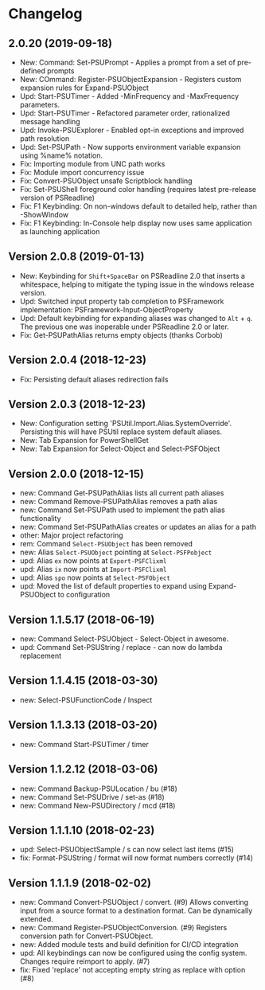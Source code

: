 ﻿# Changelog
## 2.0.20 (2019-09-18)
 - New: Command: Set-PSUPrompt - Applies a prompt from a set of pre-defined prompts
 - New: COmmand: Register-PSUObjectExpansion - Registers custom expansion rules for Expand-PSUObject
 - Upd: Start-PSUTimer - Added -MinFrequency and -MaxFrequency parameters.
 - Upd: Start-PSUTimer - Refactored parameter order, rationalized message handling
 - Upd: Invoke-PSUExplorer - Enabled opt-in exceptions and improved path resolution
 - Upd: Set-PSUPath - Now supports environment variable expansion using %name% notation.
 - Fix: Importing module from UNC path works
 - Fix: Module import concurrency issue
 - Fix: Convert-PSUObject unsafe Scriptblock handling
 - Fix: Set-PSUShell foreground color handling (requires latest pre-release version of PSReadline)
 - Fix: F1 Keybinding: On non-windows default to detailed help, rather than -ShowWindow
 - Fix: F1 Keybinding: In-Console help display now uses same application as launching application

## Version 2.0.8 (2019-01-13)
 - New: Keybinding for `Shift+SpaceBar` on PSReadline 2.0 that inserts a whitespace, helping to mitigate the typing issue in the windows release version.
 - Upd: Switched input property tab completion to PSFramework implementation: PSFramework-Input-ObjectProperty
 - Upd: Default keybinding for expanding aliases was changed to `Alt` + `q`. The previous one was inoperable under PSReadline 2.0 or later.
 - Fix: Get-PSUPathAlias returns empty objects (thanks Corbob)

## Version 2.0.4 (2018-12-23)
 - Fix: Persisting default aliases redirection fails

## Version 2.0.3 (2018-12-23)
 - New: Configuration setting 'PSUtil.Import.Alias.SystemOverride'. Persisting this will have PSUtil replace system default aliases.
 - New: Tab Expansion for PowerShellGet
 - New: Tab Expansion for Select-Object and Select-PSFObject

## Version 2.0.0 (2018-12-15)
 - new: Command Get-PSUPathAlias lists all current path aliases
 - new: Command Remove-PSUPathAlias removes a path alias
 - new: Command Set-PSUPath used to implement the path alias functionality
 - new: Command Set-PSUPathAlias creates or updates an alias for a path
 - other: Major project refactoring
 - rem: Command `Select-PSUObject` has been removed
 - new: Alias `Select-PSUObject` pointing at `Select-PSFPobject`
 - upd: Alias `ex` now points at `Export-PSFClixml`
 - upd: Alias `ix` now points at `Import-PSFClixml`
 - upd: Alias `spo` now points at `Select-PSFObject`
 - upd: Moved the list of default properties to expand using Expand-PSUObject to configuration

## Version 1.1.5.17 (2018-06-19)
 - new: Command Select-PSUObject - Select-Object in awesome.
 - upd: Command Set-PSUString / replace - can now do lambda replacement

## Version 1.1.4.15 (2018-03-30)
 - new: Select-PSUFunctionCode / Inspect

## Version 1.1.3.13 (2018-03-20)
 - new: Command Start-PSUTimer / timer

## Version 1.1.2.12 (2018-03-06)
 - new: Command Backup-PSULocation / bu (#18)
 - new: Command Set-PSUDrive / set-as (#18)
 - new: Command New-PSUDirectory / mcd (#18)

## Version 1.1.1.10 (2018-02-23)
 - upd: Select-PSUObjectSample / s can now select last items (#15)
 - fix: Format-PSUString / format will now format numbers correctly (#14)

## Version 1.1.1.9 (2018-02-02)
 - new: Command Convert-PSUObject / convert. (#9)
   Allows converting input from a source format to a destination format. Can be dynamically extended.
 - new: Command Register-PSUObjectConversion. (#9)
   Registers conversion path for Convert-PSUObject.
 - new: Added module tests and build definition for CI/CD integration
 - upd: All keybindings can now be configured using the config system. Changes require reimport to apply. (#7)
 - fix: Fixed 'replace' not accepting empty string as replace with option (#8)